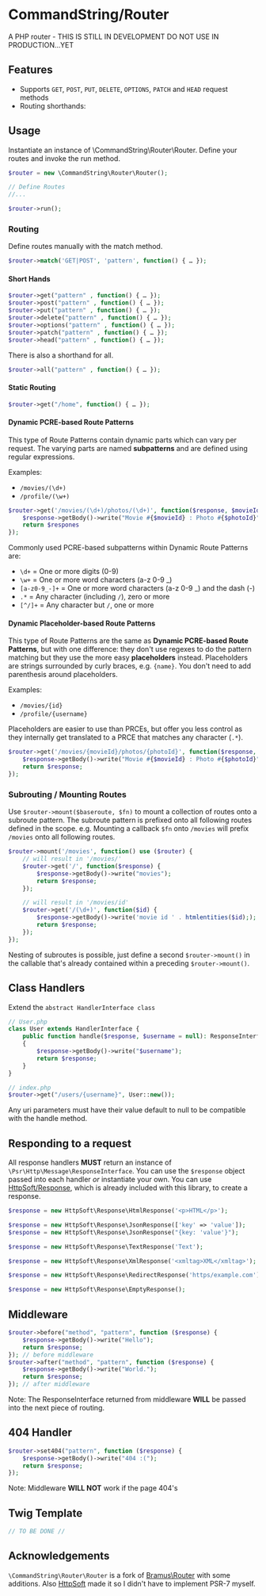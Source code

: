 # CommandString/Router #
A PHP router - THIS IS STILL IN DEVELOPMENT DO NOT USE IN PRODUCTION...YET

## Features
* Supports `GET`, `POST`, `PUT`, `DELETE`, `OPTIONS`, `PATCH` and `HEAD` request methods
* Routing shorthands:

## Usage
Instantiate an instance of \CommandString\Router\Router. Define your routes and invoke the run method.
```php
$router = new \CommandString\Router\Router();

// Define Routes
//...

$router->run();
```

### Routing
Define routes manually with the match method.
```php
$router->match('GET|POST', 'pattern', function() { … });
```
#### Short Hands
```php
$router->get("pattern" , function() { … });
$router->post("pattern" , function() { … });
$router->put("pattern" , function() { … });
$router->delete("pattern" , function() { … });
$router->options("pattern" , function() { … });
$router->patch("pattern" , function() { … });
$router->head("pattern" , function() { … });
```
There is also a shorthand for all.
```php
$router->all("pattern" , function() { … });
```

#### Static Routing
```php
$router->get("/home", function() { … });
```

#### Dynamic PCRE-based Route Patterns
This type of Route Patterns contain dynamic parts which can vary per request. The varying parts are named **subpatterns** and are defined using regular expressions.

Examples:
-   `/movies/(\d+)`
-   `/profile/(\w+)`

```php
$router->get('/movies/(\d+)/photos/(\d+)', function($response, $movieId, $photoId) {
    $response->getBody()->write("Movie #{$movieId} : Photo #{$photoId}");
    return $respones
});
```

Commonly used PCRE-based subpatterns within Dynamic Route Patterns are:
-   `\d+` = One or more digits (0-9)
-   `\w+` = One or more word characters (a-z 0-9 _)
-   `[a-z0-9_-]+` = One or more word characters (a-z 0-9 _) and the dash (-)
-   `.*` = Any character (including `/`), zero or more
-   `[^/]+` = Any character but `/`, one or more

#### Dynamic Placeholder-based Route Patterns

This type of Route Patterns are the same as **Dynamic PCRE-based Route Patterns**, but with one difference: they don't use regexes to do the pattern matching but they use the more easy **placeholders** instead. Placeholders are strings surrounded by curly braces, e.g. `{name}`. You don't need to add parenthesis around placeholders.

Examples:

-   `/movies/{id}`
-   `/profile/{username}`

Placeholders are easier to use than PRCEs, but offer you less control as they internally get translated to a PRCE that matches any character (`.*`).

```php
$router->get('/movies/{movieId}/photos/{photoId}', function($response, $movieId, $photoId) {
    $response->getBody()->write("Movie #{$movieId} : Photo #{$photoId}");
    return $response;
});
```

### Subrouting / Mounting Routes

Use `$router->mount($baseroute, $fn)` to mount a collection of routes onto a subroute pattern. The subroute pattern is prefixed onto all following routes defined in the scope. e.g. Mounting a callback `$fn` onto `/movies` will prefix `/movies` onto all following routes.

```php
$router->mount('/movies', function() use ($router) {
	// will result in '/movies/'
	$router->get('/', function($response) {
		$response->getBody()->write("movies");
		return $response;
	});

	// will result in '/movies/id'
	$router->get('/(\d+)', function($id) {
		$response->getBody()->write('movie id ' . htmlentities($id););
		return $response;
	});
});
```
Nesting of subroutes is possible, just define a second `$router->mount()` in the callable that's already contained within a preceding `$router->mount()`.

## Class Handlers

Extend the `abstract HandlerInterface class`
```php
// User.php
class User extends HandlerInterface {
    public function handle($response, $username = null): ResponseInterface
    {
        $response->getBody()->write("$username");
        return $response;
    }
}

// index.php
$router->get("/users/{username}", User::new());
```
Any uri parameters must have their value default to null to be compatible with the handle method.

## Responding to a request
All response handlers **MUST** return an instance of `\Psr\Http\Message\ResponseInterface`. You can use the `$response` object passed into each handler *or* instantiate your own. You can use [HttpSoft/Response](https://httpsoft.org/docs/response/v1/#usage), which is already included with this library, to create a response.
```php
$response = new HttpSoft\Response\HtmlResponse('<p>HTML</p>');

$response = new HttpSoft\Response\JsonResponse(['key' => 'value']);
$response = new HttpSoft\Response\JsonResponse("{key: 'value'}");

$response = new HttpSoft\Response\TextResponse('Text');

$response = new HttpSoft\Response\XmlResponse('<xmltag>XML</xmltag>');

$response = new HttpSoft\Response\RedirectResponse('https/example.com');

$response = new HttpSoft\Response\EmptyResponse();
```

## Middleware

```php
$router->before("method", "pattern", function ($response) {
	$response->getBody()->write("Hello");
	return $response;
}); // before middleware
$router->after("method", "pattern", function ($response) {
	$response->getBody()->write("World.");
	return $response;
}); // after middleware
```
Note: The ResponseInterface returned from middleware **WILL** be passed into the next piece of routing.

## 404 Handler
```php
$router->set404("pattern", function ($response) {
	$response->getBody()->write("404 :(");
	return $response;
});
```
Note: Middleware **WILL NOT** work if the page 404's

## Twig Template
```php
// TO BE DONE //
```

## Acknowledgements
`\CommandString\Router\Router` is a fork of [Bramus\Router](https://github.com/bramus/router/blob/master/src/Bramus/Router/Router.php) with some additions. Also [HttpSoft](https://httpsoft.org/) made it so I didn't have to implement PSR-7 myself.
